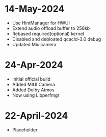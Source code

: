 # 14-May-2024
- Use HintManager for HWUI
- Extend audio offload buffer to 256kb
- Rebased required(optional) kernel
- Disabled and debloated qcacld-3.0 debug
- Updated Miuicamera

# 24-Apr-2024
- Initial official build
- Added MIUI Camera
- Added Dolby Atmos
- Now using Libperfmgr

# 22-April-2024
* Placeholder
